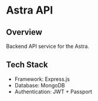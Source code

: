 # Astra API

## Overview

Backend API service for the Astra.

## Tech Stack

- Framework: Express.js
- Database: MongoDB
- Authentication: JWT + Passport
